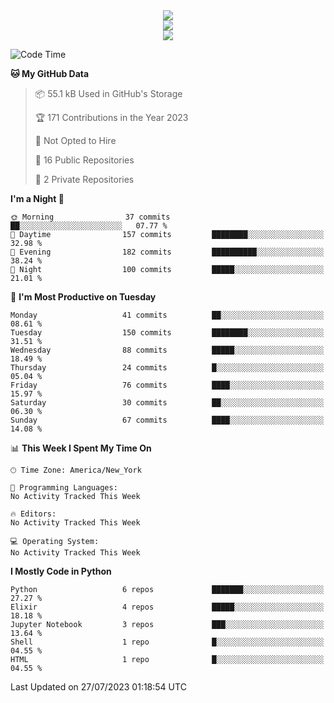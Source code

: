 
<div align="center"><img src="https://readme-typing-svg.demolab.com?font=Fira+Code&pause=1000&center=true&vCenter=true&width=435&lines=Hello%EF%BD%9E;I+LIKE+CODING%EF%BC%81;%E5%BC%B7%E5%8C%96%E5%AD%A6%E7%BF%92%E3%81%AB%E5%A4%A7%E5%A5%BD%E3%81%8D%EF%BC%81;%E6%B0%B8%E8%BF%9C%E5%96%9C%E6%AC%A2%E9%B2%A8%E9%B2%A8%EF%BC%81%EF%BC%81%EF%BC%81" />  
</div>

<div align="center"><img src="https://github-readme-stats.vercel.app/api?username=ruoyuGao&theme=black-red" />  
</div>

<div align="center">
    <img src="https://github-readme-stats.vercel.app/api/top-langs/?username=ruoyuGao&layout=compact&theme=black-red"/>
</div>

<!--START_SECTION:waka-->
![Code Time](http://img.shields.io/badge/Code%20Time-176%20hrs%202%20mins-blue)

**🐱 My GitHub Data** 

> 📦 55.1 kB Used in GitHub's Storage 
 > 
> 🏆 171 Contributions in the Year 2023
 > 
> 🚫 Not Opted to Hire
 > 
> 📜 16 Public Repositories 
 > 
> 🔑 2 Private Repositories 
 > 
**I'm a Night 🦉** 

```text
🌞 Morning                37 commits          ██░░░░░░░░░░░░░░░░░░░░░░░   07.77 % 
🌆 Daytime                157 commits         ████████░░░░░░░░░░░░░░░░░   32.98 % 
🌃 Evening                182 commits         ██████████░░░░░░░░░░░░░░░   38.24 % 
🌙 Night                  100 commits         █████░░░░░░░░░░░░░░░░░░░░   21.01 % 
```
📅 **I'm Most Productive on Tuesday** 

```text
Monday                   41 commits          ██░░░░░░░░░░░░░░░░░░░░░░░   08.61 % 
Tuesday                  150 commits         ████████░░░░░░░░░░░░░░░░░   31.51 % 
Wednesday                88 commits          █████░░░░░░░░░░░░░░░░░░░░   18.49 % 
Thursday                 24 commits          █░░░░░░░░░░░░░░░░░░░░░░░░   05.04 % 
Friday                   76 commits          ████░░░░░░░░░░░░░░░░░░░░░   15.97 % 
Saturday                 30 commits          ██░░░░░░░░░░░░░░░░░░░░░░░   06.30 % 
Sunday                   67 commits          ████░░░░░░░░░░░░░░░░░░░░░   14.08 % 
```


📊 **This Week I Spent My Time On** 

```text
🕑︎ Time Zone: America/New_York

💬 Programming Languages: 
No Activity Tracked This Week

🔥 Editors: 
No Activity Tracked This Week

💻 Operating System: 
No Activity Tracked This Week
```

**I Mostly Code in Python** 

```text
Python                   6 repos             ███████░░░░░░░░░░░░░░░░░░   27.27 % 
Elixir                   4 repos             █████░░░░░░░░░░░░░░░░░░░░   18.18 % 
Jupyter Notebook         3 repos             ███░░░░░░░░░░░░░░░░░░░░░░   13.64 % 
Shell                    1 repo              █░░░░░░░░░░░░░░░░░░░░░░░░   04.55 % 
HTML                     1 repo              █░░░░░░░░░░░░░░░░░░░░░░░░   04.55 % 
```




 Last Updated on 27/07/2023 01:18:54 UTC
<!--END_SECTION:waka-->
